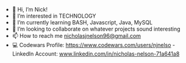- 👋 Hi, I’m Nick!
- 👀 I’m interested in TECHNOLOGY <insert patrick_we_have_technology.gif>
- 🌱 I’m currently learning BASH, Javascript, Java, MySQL
- 💞️ I’m looking to collaborate on whatever projects sound interesting
- 📫 How to reach me nicholasjnelson96@gmail.com
- 💻 Codewars Profile: https://www.codewars.com/users/njnelso
          - LinkedIn Account: www.linkedin.com/in/nicholas-nelson-71a641a8
